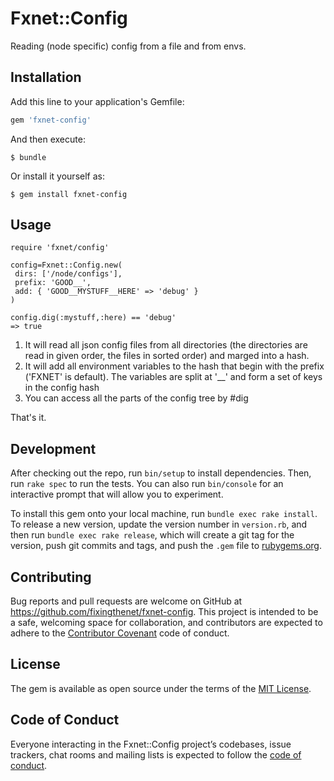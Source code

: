 # Fxnet::Config

Reading (node specific) config from a file and from envs.

## Installation

Add this line to your application's Gemfile:

```ruby
gem 'fxnet-config'
```

And then execute:

    $ bundle

Or install it yourself as:

    $ gem install fxnet-config

## Usage

```
require 'fxnet/config'

config=Fxnet::Config.new(
 dirs: ['/node/configs'],
 prefix: 'GOOD__',
 add: { 'GOOD__MYSTUFF__HERE' => 'debug' }
)

config.dig(:mystuff,:here) == 'debug'
=> true
```

 1. It will read all json config files from all directories (the directories are
read in given order, the files in sorted order) and marged into a hash.
 1. It will add all environment variables to the hash that begin with the
prefix ('FXNET' is default). The variables are split at '__' and form a set
of keys in the config hash
 1. You can access all the parts of the config tree by #dig

That's it.


## Development

After checking out the repo, run `bin/setup` to install dependencies. Then, run `rake spec` to run the tests. You can also run `bin/console` for an interactive prompt that will allow you to experiment.

To install this gem onto your local machine, run `bundle exec rake install`. To release a new version, update the version number in `version.rb`, and then run `bundle exec rake release`, which will create a git tag for the version, push git commits and tags, and push the `.gem` file to [rubygems.org](https://rubygems.org).

## Contributing

Bug reports and pull requests are welcome on GitHub at https://github.com/fixingthenet/fxnet-config. This project is intended to be a safe, welcoming space for collaboration, and contributors are expected to adhere to the [Contributor Covenant](http://contributor-covenant.org) code of conduct.

## License

The gem is available as open source under the terms of the [MIT License](https://opensource.org/licenses/MIT).

## Code of Conduct

Everyone interacting in the Fxnet::Config project’s codebases, issue trackers, chat rooms and mailing lists is expected to follow the [code of conduct](https://github.com/fixingthenet/fxnet-config/blob/master/CODE_OF_CONDUCT.md).
